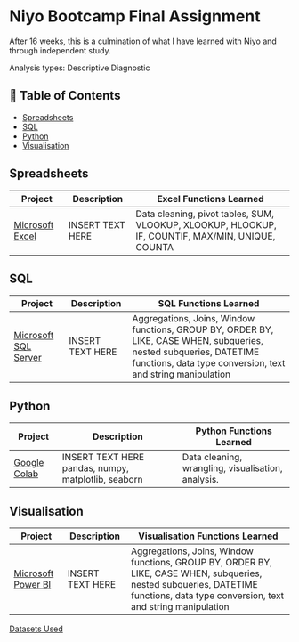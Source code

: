 # Niyo Bootcamp Final Assignment

After 16 weeks, this is a culmination of what I have learned with Niyo and through independent study.

Analysis types: Descriptive
                Diagnostic
                
## 📃 Table of Contents
- [Spreadsheets](#spreadsheets)
- [SQL](#sql)
- [Python](#python)
- [Visualisation](#visualisation)

## Spreadsheets

| Project | Description | Excel Functions Learned|
|---|---|---|
| [Microsoft Excel](https://github.com/TechniKhali/Niyo_Excel) | INSERT TEXT HERE |  Data cleaning, pivot tables, SUM, VLOOKUP, XLOOKUP, HLOOKUP, IF, COUNTIF, MAX/MIN, UNIQUE, COUNTA | 

## SQL

| Project | Description | SQL Functions Learned|
|---|---|---|
| [Microsoft SQL Server](https://github.com/TechniKhali/Niyo_SQL) | INSERT TEXT HERE | Aggregations, Joins, Window functions, GROUP BY, ORDER BY, LIKE, CASE WHEN, subqueries, nested subqueries, DATETIME functions, data type conversion, text and string manipulation |  

## Python

| Project | Description | Python Functions Learned|
|---|---|---|
| [Google Colab](https://github.com/katiehuangx/Udemy-Advanced-MySQL) | INSERT TEXT HERE pandas, numpy, matplotlib, seaborn | Data cleaning, wrangling, visualisation, analysis. |  

## Visualisation

| Project | Description | Visualisation Functions Learned|
|---|---|---|
| [Microsoft Power BI](https://github.com/katiehuangx/Udemy-Advanced-MySQL) | INSERT TEXT HERE | Aggregations, Joins, Window functions, GROUP BY, ORDER BY, LIKE, CASE WHEN, subqueries, nested subqueries, DATETIME functions, data type conversion, text and string manipulation |  

[Datasets Used](https://github.com/TechniKhali/Datasets)
